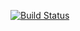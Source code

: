 [![Build Status](https://travis-ci.org/ivantsepp/ivantsepp.github.io.svg?branch=source)](https://travis-ci.org/ivantsepp/ivantsepp.github.io)
